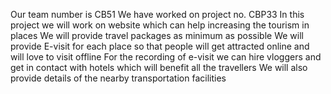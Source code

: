 Our team number is CB51
We have worked on project no. CBP33
In this project we will work on website which can help increasing the tourism in places 
We will provide travel packages as minimum as possible 
We will provide E-visit for each place so that people will get attracted online and will love to visit offline
For the recording of e-visit we can hire vloggers and get in contact with hotels which will benefit all the travellers
We will also provide details of the nearby transportation facilities
